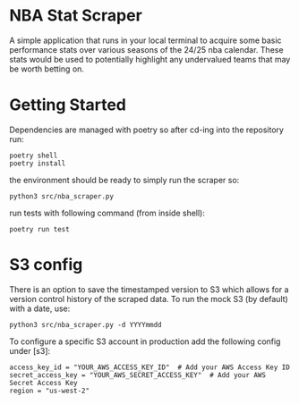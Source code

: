 # NBA Stat Scraper

A simple application that runs in your local terminal to acquire some basic performance stats over various seasons of the 24/25 nba calendar.
These stats would be used to potentially highlight any undervalued teams that may be worth betting on.

# Getting Started 

Dependencies are managed with poetry so after cd-ing into the repository run:

    poetry shell
    poetry install

the environment should be ready to simply run the scraper so:

    python3 src/nba_scraper.py

run tests with following command (from inside shell):

    poetry run test

# S3 config 

There is an option to save the timestamped version to S3 which allows for a version 
control history of the scraped data. To run the mock S3 (by default) with a date, use:

    python3 src/nba_scraper.py -d YYYYmmdd

To configure a specific S3 account in production add the following config under [s3]: 

    access_key_id = "YOUR_AWS_ACCESS_KEY_ID"  # Add your AWS Access Key ID
    secret_access_key = "YOUR_AWS_SECRET_ACCESS_KEY"  # Add your AWS Secret Access Key
    region = "us-west-2"
